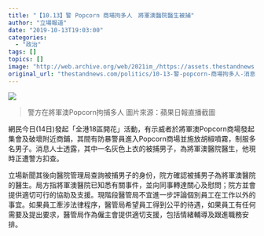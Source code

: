```yaml
---
title: "【10.13】警 Popcorn 商場拘多人　將軍澳醫院醫生被捕"
author: "立場報道"
date: "2019-10-13T19:03:00"
categories:
  - "政治"
tags: []
topics: []
image: "http://web.archive.org/web/2021im_/https://assets.thestandnews.com/media/photos/tkooo-12_4WPZg.png"
original_url: "thestandnews.com/politics/10-13-警-popcorn-商場拘多人-消息指一男子為將軍澳醫院醫生"
---
```

![](http://web.archive.org/web/2021im_/https://assets.thestandnews.com/media/photos/tkooo-12_4WPZg.png)
> 警方在將軍澳Popcorn拘捕多人 圖片來源：蘋果日報直播截圖

網民今日(14日)發起「全港18區開花」活動，有示威者於將軍澳Popcorn商場發起集會及破壞附近商鋪，其間有防暴警員進入Popcorn商場並施放胡椒噴霧，制服多名男子。消息人士透露，其中一名灰色上衣的被捕男子，為將軍澳醫院醫生，他現時正遭警方扣查。

立場新聞其後向醫院管理局查詢被捕男子的身份，院方確認被捕男子為將軍澳醫院的醫生。局方指將軍澳醫院已知悉有關事件，並向同事轉達關心及慰問；院方並會提供適切可行的協助及支援。現階段醫管局不宜進一步評論個別員工在工作以外的事宜。如果員工牽涉法律程序，醫管局希望員工得到公平的待遇，如果員工有任何需要及提出要求，醫管局作為僱主會提供適切支援，包括情緒輔導及跟進職務安排。